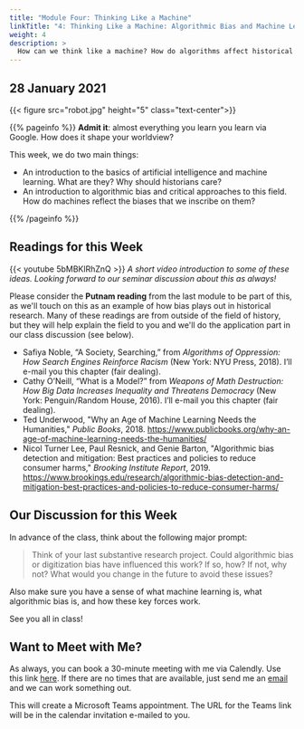 ```yaml
---
title: "Module Four: Thinking Like a Machine"
linkTitle: "4: Thinking Like a Machine: Algorithmic Bias and Machine Learning"
weight: 4
description: >
  How can we think like a machine? How do algorithms affect historical research?
---
```

## 28 January 2021

{{< figure src="robot.jpg" height="5" class="text-center">}}

{{% pageinfo %}}
**Admit it**: almost everything you learn you learn via Google. How does it shape your worldview?

This week, we do two main things:

* An introduction to the basics of artificial intelligence and machine learning. What are they? Why should historians care?
* An introduction to algorithmic bias and critical approaches to this field. How do machines reflect the biases that we inscribe on them?

{{% /pageinfo %}}

## Readings for this Week

{{< youtube 5bMBKlRhZnQ >}}
_A short video introduction to some of these ideas. Looking forward to our seminar discussion about this as always!_

Please consider the **Putnam reading** from the last module to be part of this, as we'll touch on this as an example of how bias plays out in historical research. Many of these readings are from outside of the field of history, but they will help explain the field to you and we'll do the application part in our class discussion (see below).

* Safiya Noble, “A Society, Searching,” from _Algorithms of Oppression: How Search Engines Reinforce Racism_ (New York: NYU Press, 2018). I’ll e-mail you this chapter (fair dealing).
* Cathy O’Neill, “What is a Model?” from _Weapons of Math Destruction: How Big Data Increases Inequality and Threatens Democracy_ (New York: Penguin/Random House, 2016). I’ll e-mail you this chapter (fair dealing).
* Ted Underwood, "Why an Age of Machine Learning Needs the Humanities," _Public Books_, 2018. <https://www.publicbooks.org/why-an-age-of-machine-learning-needs-the-humanities/>
* Nicol Turner Lee, Paul Resnick, and Genie Barton, "Algorithmic bias detection and mitigation: Best practices and policies to reduce consumer harms," _Brooking Institute Report_, 2019. <https://www.brookings.edu/research/algorithmic-bias-detection-and-mitigation-best-practices-and-policies-to-reduce-consumer-harms/>

## Our Discussion for this Week

In advance of the class, think about the following major prompt:

>Think of your last substantive research project. Could algorithmic bias or digitization bias have influenced this work? If so, how? If not, why not? What would you change in the future to avoid these issues?

Also make sure you have a sense of what machine learning is, what algorithmic bias is, and how these key forces work. 

See you all in class!

## Want to Meet with Me?

As always, you can book a 30-minute meeting with me via Calendly. Use this link [here](https://calendly.com/i2millig/30min). If there are no times that are available, just send me an [email](mailto:i2millig@uwaterloo.ca) and we can work something out. 

This will create a Microsoft Teams appointment. The URL for the Teams link will be in the calendar invitation e-mailed to you.